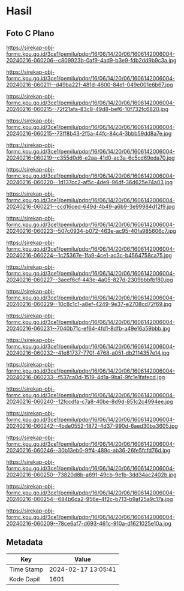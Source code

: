 # Hasil

## Foto C Plano

https://sirekap-obj-formc.kpu.go.id/3ce1/pemilu/pdpr/16/06/14/20/06/1606142006004-20240216-060206--c809923b-0af9-4ad9-b3e9-fdb2dd9b9c3a.jpg

https://sirekap-obj-formc.kpu.go.id/3ce1/pemilu/pdpr/16/06/14/20/06/1606142006004-20240216-060211--d49ba221-481d-4600-84e1-049e001e6b67.jpg

https://sirekap-obj-formc.kpu.go.id/3ce1/pemilu/pdpr/16/06/14/20/06/1606142006004-20240216-060215--72f21afa-83c8-49d8-bef6-10f732fc6820.jpg

https://sirekap-obj-formc.kpu.go.id/3ce1/pemilu/pdpr/16/06/14/20/06/1606142006004-20240216-060215--73ff8b43-2f5a-44fc-84c4-3bbb59dd8a7e.jpg

https://sirekap-obj-formc.kpu.go.id/3ce1/pemilu/pdpr/16/06/14/20/06/1606142006004-20240216-060219--c355d0d6-e2aa-41d0-ac3a-6c5cd69eda70.jpg

https://sirekap-obj-formc.kpu.go.id/3ce1/pemilu/pdpr/16/06/14/20/06/1606142006004-20240216-060220--1d137cc2-af5c-4de9-96df-36d625e74a03.jpg

https://sirekap-obj-formc.kpu.go.id/3ce1/pemilu/pdpr/16/06/14/20/06/1606142006004-20240216-060221--ccd16ced-649d-4b49-a6b9-3e99984d12f9.jpg

https://sirekap-obj-formc.kpu.go.id/3ce1/pemilu/pdpr/16/06/14/20/06/1606142006004-20240216-060223--507c0934-b072-463e-ac95-40fa985606c7.jpg

https://sirekap-obj-formc.kpu.go.id/3ce1/pemilu/pdpr/16/06/14/20/06/1606142006004-20240216-060224--1c25367e-1fa9-4ce1-ac3c-b4564758ca75.jpg

https://sirekap-obj-formc.kpu.go.id/3ce1/pemilu/pdpr/16/06/14/20/06/1606142006004-20240216-060227--3aeef6cf-443e-4a05-827d-2309bbbfbf80.jpg

https://sirekap-obj-formc.kpu.go.id/3ce1/pemilu/pdpr/16/06/14/20/06/1606142006004-20240216-060229--10c8c1c1-a8ef-4249-9e37-e2708cd72f69.jpg

https://sirekap-obj-formc.kpu.go.id/3ce1/pemilu/pdpr/16/06/14/20/06/1606142006004-20240216-060231--7040b71c-ef64-4fd1-8dfb-a49e16a59bbb.jpg

https://sirekap-obj-formc.kpu.go.id/3ce1/pemilu/pdpr/16/06/14/20/06/1606142006004-20240216-060232--41e81737-770f-4768-a051-db2114357e14.jpg

https://sirekap-obj-formc.kpu.go.id/3ce1/pemilu/pdpr/16/06/14/20/06/1606142006004-20240216-060233--f537ca0d-1519-4d1a-9ba1-9fc1e1fafecd.jpg

https://sirekap-obj-formc.kpu.go.id/3ce1/pemilu/pdpr/16/06/14/20/06/1606142006004-20240216-060240--12fccdfa-c7a8-40be-8d9d-851c2c4994ee.jpg

https://sirekap-obj-formc.kpu.go.id/3ce1/pemilu/pdpr/16/06/14/20/06/1606142006004-20240216-060242--4bde0552-1872-4d37-990d-6aed30ba3605.jpg

https://sirekap-obj-formc.kpu.go.id/3ce1/pemilu/pdpr/16/06/14/20/06/1606142006004-20240216-060246--30b13eb0-9ff4-489c-ab36-26fe5fcfd76d.jpg

https://sirekap-obj-formc.kpu.go.id/3ce1/pemilu/pdpr/16/06/14/20/06/1606142006004-20240216-060250--73820d8b-a691-49cb-9e1b-3dd34ac2402b.jpg

https://sirekap-obj-formc.kpu.go.id/3ce1/pemilu/pdpr/16/06/14/20/06/1606142006004-20240216-060254--684b6da2-956e-4f2c-b713-b9af25a9c17a.jpg

https://sirekap-obj-formc.kpu.go.id/3ce1/pemilu/pdpr/16/06/14/20/06/1606142006004-20240216-060209--78ce6af7-d693-461c-910a-d1621025e10a.jpg


## Metadata

| Key        | Value               |
| ---------- | ------------------- |
| Time Stamp | 2024-02-17 13:05:41 |
| Kode Dapil | 1601                |




